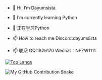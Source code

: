 - 👋 Hi, I’m Dayumsista

- 🌱 I’m currently learning Python
- 🌱 正在学习Python

- 📫 How to reach me Discord:dayumsista
- 📫 联系 QQ:1829170 Wechat：NFZW1111

[![Top Langs](https://github-readme-stats.vercel.app/api/top-langs/?username=dayumsista)](https://github.com/anuraghazra/github-readme-stats)

<picture>
  <source media="(prefers-color-scheme: dark)" srcset="https://raw.githubusercontent.com/dayumsista/dayumsista/output/dist/github-contribution-grid-snake-dark.svg" />
  <source media="(prefers-color-scheme: light)" srcset="https://raw.githubusercontent.com/dayumsista/dayumsista/output/dist/github-contribution-grid-snake.svg" />
  <img alt="My GitHub Contribution Snake" src="https://raw.githubusercontent.com/dayumsista/dayumsista/output/dist/github-contribution-grid-snake.svg" />
</picture>
